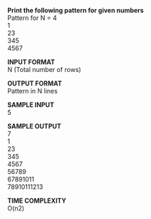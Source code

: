 **Print the following pattern for given numbers** \
Pattern for N = 4 \
1 \
23 \
345 \
4567 

**INPUT FORMAT** \
N (Total number of rows)

**OUTPUT FORMAT**\
Pattern in N lines

**SAMPLE INPUT** \
5

**SAMPLE OUTPUT** \
7 \
1 \
23 \
345 \
4567 \
56789 \
67891011 \
78910111213 

**TIME COMPLEXITY** \
O(n2)